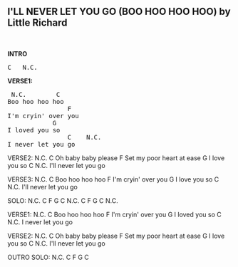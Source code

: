 ## I'LL NEVER LET YOU GO (BOO HOO HOO HOO) by Little Richard
<br> 

**INTRO**
<pre>
C   N.C. 
</pre>

**VERSE1:**
<pre>
 N.C.        C
Boo hoo hoo hoo
                F
I'm cryin' over you
            G
I loved you so
                C    N.C.
I never let you go
</pre>

VERSE2:
N.C.         C
Oh baby baby please
                     F
Set my poor heart at ease
            G
I love you so
                   C   N.C.
I'll never let you go
 
VERSE3:
N.C.        C
Boo hoo hoo hoo
                F
I'm cryin' over you
            G
I love you so
                   C    N.C.
I'll never let you go
 
SOLO:
N.C.   C    F    G     C
N.C.   C    F    G     C    N.C.
 
VERSE1:
N.C.        C
Boo hoo hoo hoo
                F
I'm cryin' over you
            G
I loved you so
                C    N.C.
I never let you go
 
VERSE2:
N.C.         C
Oh baby baby please
                     F
Set my poor heart at ease
            G
I love you so
                   C   N.C.
I'll never let you go
 
OUTRO SOLO:
N.C.   C   F   G   C
